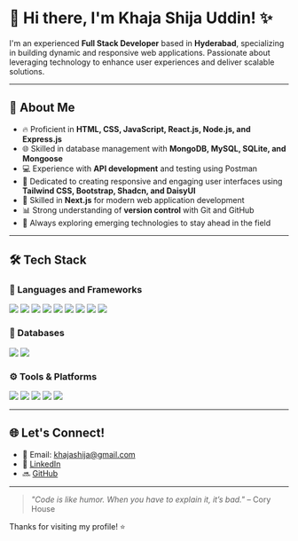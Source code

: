 # 👋 Hi there, I'm Khaja Shija Uddin! ✨

I'm an experienced **Full Stack Developer** based in **Hyderabad**, specializing in building dynamic and responsive web applications. Passionate about leveraging technology to enhance user experiences and deliver scalable solutions.

---

## 🚀 About Me
- 🔥 Proficient in **HTML, CSS, JavaScript, React.js, Node.js, and Express.js**
- 🌐 Skilled in database management with **MongoDB, MySQL, SQLite, and Mongoose**
- 💻 Experience with **API development** and testing using Postman
- 🎯 Dedicated to creating responsive and engaging user interfaces using **Tailwind CSS, Bootstrap, Shadcn, and DaisyUI**
- 🚀 Skilled in **Next.js** for modern web application development
- 📊 Strong understanding of **version control** with Git and GitHub
- 💪 Always exploring emerging technologies to stay ahead in the field

---

## 🛠️ Tech Stack

### 🚀 Languages and Frameworks
<p>
  <img src="https://img.shields.io/badge/HTML-E34F26?style=for-the-badge&logo=html5&logoColor=white" />
  <img src="https://img.shields.io/badge/CSS-1572B6?style=for-the-badge&logo=css3&logoColor=white" />
  <img src="https://img.shields.io/badge/JavaScript-F7DF1E?style=for-the-badge&logo=javascript&logoColor=black" />
  <img src="https://img.shields.io/badge/React-61DAFB?style=for-the-badge&logo=react&logoColor=black" />
  <img src="https://img.shields.io/badge/Next.js-000000?style=for-the-badge&logo=next.js&logoColor=white" />
  <img src="https://img.shields.io/badge/Tailwind_CSS-38B2AC?style=for-the-badge&logo=tailwind-css&logoColor=white" />
  <img src="https://img.shields.io/badge/Bootstrap-563D7C?style=for-the-badge&logo=bootstrap&logoColor=white" />
  <img src="https://img.shields.io/badge/Node.js-339933?style=for-the-badge&logo=nodedotjs&logoColor=white" />
  <img src="https://img.shields.io/badge/Express.js-404D59?style=for-the-badge" />
</p>

### 📠 Databases
<p>
  <img src="https://img.shields.io/badge/MongoDB-47A248?style=for-the-badge&logo=mongodb&logoColor=white" />
  <img src="https://img.shields.io/badge/MySQL-4479A1?style=for-the-badge&logo=mysql&logoColor=white" />
</p>

### ⚙️ Tools & Platforms
<p>
  <img src="https://img.shields.io/badge/Git-F05032?style=for-the-badge&logo=git&logoColor=white" />
  <img src="https://img.shields.io/badge/GitHub-181717?style=for-the-badge&logo=github&logoColor=white" />
  <img src="https://img.shields.io/badge/Postman-FF6C37?style=for-the-badge&logo=postman&logoColor=white" />
  <img src="https://img.shields.io/badge/Vercel-000000?style=for-the-badge&logo=vercel&logoColor=white" />
  <img src="https://img.shields.io/badge/Netlify-00C7B7?style=for-the-badge&logo=netlify&logoColor=white" />
</p>

---

## 🌐 Let's Connect!
- 📧 Email: [khajashija@gmail.com](mailto:khajashija@gmail.com)
- 💼 [LinkedIn](https://www.linkedin.com/in/shija5/)
- 🔜 [GitHub](https://github.com/mudasser131)

---

> *"Code is like humor. When you have to explain it, it’s bad."* – Cory House

Thanks for visiting my profile! ⭐
